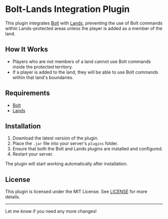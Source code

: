 # Bolt-Lands Integration Plugin

This plugin integrates [Bolt](https://github.com/pop4959/Bolt) with [Lands](https://github.com/Angeschossen/LandsAPI), preventing the use of Bolt commands within Lands-protected areas unless the player is added as a member of the land.

## How It Works

- Players who are not members of a land cannot use Bolt commands inside the protected territory.
- If a player is added to the land, they will be able to use Bolt commands within that land's boundaries.

## Requirements

- [Bolt](https://github.com/pop4959/Bolt)
- [Lands](https://github.com/Angeschossen/LandsAPI)

## Installation

1. Download the latest version of the plugin.
2. Place the `.jar` file into your server's `plugins` folder.
3. Ensure that both the Bolt and Lands plugins are installed and configured.
4. Restart your server.

The plugin will start working automatically after installation.

## License

This plugin is licensed under the MIT License. See [LICENSE](./LICENSE) for more details.

---

Let me know if you need any more changes!